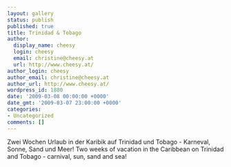 ```yaml
---
layout: gallery
status: publish
published: true
title: Trinidad & Tobago
author:
  display_name: cheesy
  login: cheesy
  email: christine@cheesy.at
  url: http://www.cheesy.at/
author_login: cheesy
author_email: christine@cheesy.at
author_url: http://www.cheesy.at/
wordpress_id: 1880
date: '2009-03-08 00:00:00 +0000'
date_gmt: '2009-03-07 23:00:00 +0000'
categories:
- Uncategorized
comments: []
---
```

<!--:de-->Zwei Wochen Urlaub in der Karibik auf Trinidad und Tobago - Karneval, Sonne, Sand und Meer!
<!--:--><!--:en-->Two weeks of vacation in the Caribbean on Trinidad and Tobago - carnival, sun, sand and sea!
<!--:-->
